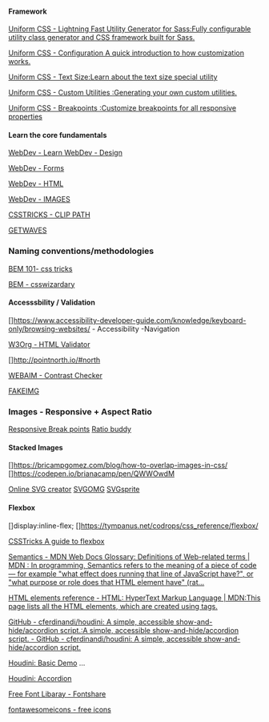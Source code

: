 





#### Framework

[Uniform CSS - Lightning Fast Utility Generator for Sass:Fully configurable utility class generator and CSS framework built for Sass.](https://uniformcss.com/)

[Uniform CSS - Configuration A quick introduction to how customization works.](https://uniformcss.com/docs/configuration/#cdn-configuration)

[Uniform CSS - Text Size:Learn about the text size special utility](https://uniformcss.com/docs/text-size/#page-top)

[Uniform CSS - Custom Utilities :Generating your own custom utilities.](https://uniformcss.com/docs/custom-utilities/)

[Uniform CSS - Breakpoints :Customize breakpoints for all responsive properties](https://uniformcss.com/docs/breakpoints/#page-top)



#### Learn the core fundamentals
[WebDev  - Learn ](https://web.dev/learn)
[ WebDev  - Design ](https://web.dev/learn/design/)

[ WebDev  -  Forms ](https://web.dev/learn/forms/) 

[WebDev  - HTML ](https://web.dev/learn/html/) 

[WebDev  - IMAGES](https://web.dev/learn-images/) 

[ CSSTRICKS - CLIP PATH ](https://css-tricks.com/animating-with-clip-path/)

[GETWAVES](https://getwaves.io/ )



### Naming conventions/methodologies

[BEM 101- css tricks](https://css-tricks.com/bem-101/)

[BEM - csswizardary](https://csswizardry.com/2013/01/mindbemding-getting-your-head-round-bem-syntax/)

#### Accesssbility / Validation

[]https://www.accessibility-developer-guide.com/knowledge/keyboard-only/browsing-websites/ - Accessibility -Navigation

[W3Org - HTML Validator](https://validator.w3.org/)

[]http://pointnorth.io/#north 


[WEBAIM - Contrast Checker](https://webaim.org/resources/contrastchecker/)

[FAKEIMG](https://fakeimg.pl/)



### Images - Responsive + Aspect Ratio
[Responsive Break points](https://responsivebreakpoints.com/)
[Ratio buddy](https://ratiobuddy.com/)


#### Stacked Images

[]https://bricampgomez.com/blog/how-to-overlap-images-in-css/ 
[]https://codepen.io/brianacamp/pen/QWWOwdM



[Online SVG creator](https://editsvgcode.com/)
[SVGOMG](https://svgomg.net/)
[SVGsprite](https://svgsprit.es/)

#### Flexbox
[]display:inline-flex;
[]https://tympanus.net/codrops/css_reference/flexbox/

[CSSTricks A guide to flexbox](https://css-tricks.com/snippets/css/a-guide-to-flexbox/)



[Semantics - MDN Web Docs Glossary: Definitions of Web-related terms | MDN : In programming, Semantics refers to the meaning of a piece of code — for example "what effect does running that line of JavaScript have?", or "what purpose or role does that HTML element have" (rat...](https://developer.mozilla.org/en-US/docs/Glossary/Semantics#semantic_elements)


[HTML elements reference - HTML: HyperText Markup Language | MDN:This page lists all the HTML elements, which are created using tags.](https://developer.mozilla.org/en-US/docs/Web/HTML/Element)



[GitHub - cferdinandi/houdini: A simple, accessible show-and-hide/accordion script.:A simple, accessible show-and-hide/accordion script. - GitHub - cferdinandi/houdini: A simple, accessible show-and-hide/accordion script.](https://github.com/cferdinandi/houdini)



[Houdini: Basic Demo](https://codepen.io/cferdinandi/pen/JeByZQ)
...

[Houdini: Accordion](https://codepen.io/cferdinandi/pen/PxBKxp)


[Free Font Libaray - Fontshare](https://www.fontshare.com/)

[fontawesomeicons - free icons](https://fontawesomeicons.com/svg/icons)